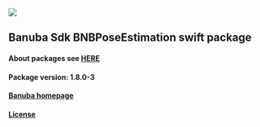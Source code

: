 [![](https://www.banuba.com/hubfs/Banuba_November2018/Images/Banuba%20SDK.png)](https://docs.banuba.com/face-ar-sdk-v1/ios/ios_overview)

## Banuba Sdk BNBPoseEstimation swift package

#### About packages see [HERE](https://docs.banuba.com/face-ar-sdk-v1/ios/ios_packages)

#### Package version: **1.8.0-3**

#### **[Banuba homepage](https://banuba.com)**

#### **[License](https://www.banuba.com/terms)**
